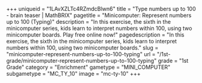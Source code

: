 +++
uniqueid = "1LAvXZLTc4RZmdcBlwn6"
title = "Type numbers up to 100 - brain teaser | MathBRIX"
pagetitle = "Minicomputer: Represent numbers up to 100 (Typing)"
description = "In this exercise, the sixth in the minicomputer series, kids learn to interpret numbers within 100, using two minicomputer boards. Play free online now!"
pagedescription = "In this exercise, the sixth in the minicomputer series, kids learn to interpret numbers within 100, using two minicomputer boards."
slug = "minicomputer-represent-numbers-up-to-100-typing"
url = "/1st-grade/minicomputer-represent-numbers-up-to-100-typing"
grade = "1st Grade"
category = "Enrichment"
gametype = "MINI_COMPUTER"
subgametype = "MC_TY_10"
image = "mc-ty-10"
+++